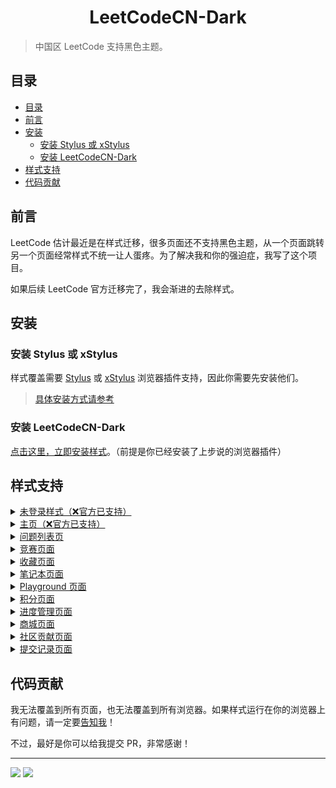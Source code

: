 <h1 align="center">LeetCodeCN-Dark</h1>

> 中国区 LeetCode 支持黑色主题。

## 目录

- [目录](#目录)
- [前言](#前言)
- [安装](#安装)
  - [安装 Stylus 或 xStylus](#安装-stylus-或-xstylus)
  - [安装 LeetCodeCN-Dark](#安装-leetcodecn-dark)
- [样式支持](#样式支持)
- [代码贡献](#代码贡献)

## 前言

LeetCode 估计最近是在样式迁移，很多页面还不支持黑色主题，从一个页面跳转另一个页面经常样式不统一让人蛋疼。为了解决我和你的强迫症，我写了这个项目。

如果后续 LeetCode 官方迁移完了，我会渐进的去除样式。

## 安装

### 安装 Stylus 或 xStylus

样式覆盖需要 [Stylus](https://chrome.google.com/webstore/detail/stylus/clngdbkpkpeebahjckkjfobafhncgmne) 或 [xStylus](https://chrome.google.com/webstore/detail/xstyle/hncgkmhphmncjohllpoleelnibpmccpj) 浏览器插件支持，因此你需要先安装他们。

> [具体安装方式请参考](https://github.com/openstyles/stylus/wiki/Usercss#how-do-i-install-usercss)

### 安装 LeetCodeCN-Dark

[点击这里，立即安装样式](https://raw.githubusercontent.com/blackcater/LeetCodeCN-Dark/master/leetcode-cn-dark.user.css)。（前提是你已经安装了上步说的浏览器插件）

## 样式支持

<details><summary><a href="https://leetcode-cn.com/">未登录样式（❌官方已支持）</a></summary>

![未登录样式](./screenshot/screenshot-login.png)

> 已于 v1.1.0 之后移除支持

</details>

<details><summary><a href="https://leetcode-cn.com/">主页（❌官方已支持）</a></summary>

![主页](./screenshot/screenshot-home.png)

> 已于 v1.1.0 之后移除支持

</details>

<details><summary><a href="https://leetcode-cn.com/problemset/all/">问题列表页</a></summary>

![问题列表页](./screenshot/screenshot-problemset.png)

</details>

<details><summary><a href="https://leetcode-cn.com/contest/">竞赛页面</a></summary>

![竞赛页面](./screenshot/screenshot-contest.png)

</details>

<details><summary><a href="https://leetcode-cn.com/list/">收藏页面</a></summary>

![收藏页面](./screenshot/screenshot-list.png)

</details>

<details><summary><a href="https://leetcode-cn.com/notes/">笔记本页面</a></summary>

![笔记本页面](./screenshot/screenshot-notes.png)

</details>

<details><summary><a href="https://leetcode-cn.com/playground/">Playground 页面</a></summary>

![Playground 页面](./screenshot/screenshot-playground.png)

</details>

<details><summary><a href="https://leetcode-cn.com/points/">积分页面</a></summary>

![积分页面](./screenshot/screenshot-points.png)

</details>

<details><summary><a href="https://leetcode-cn.com/session/">进度管理页面</a></summary>

![进度管理页面](./screenshot/screenshot-session.png)

</details>

<details><summary><a href="https://leetcode-cn.com/store/">商城页面</a></summary>

![商城页面](./screenshot/screenshot-store.png)

</details>

<details><summary><a href="https://leetcode-cn.com/contribute/">社区贡献页面</a></summary>

![社区贡献页面](./screenshot/screenshot-contribute.png)

</details>

<details><summary><a href="https://leetcode-cn.com/submissions/">提交记录页面</a></summary>

> v1.1.0 以及之后支持

</details>

## 代码贡献

我无法覆盖到所有页面，也无法覆盖到所有浏览器。如果样式运行在你的浏览器上有问题，请一定要[告知我](https://github.com/blackcater/LeetCodeCN-Dark/issues/new)！

不过，最好是你可以给我提交 PR，非常感谢！

---

<a href="https://github.com/blackcater" alt="https://github.com/blackcater"><img src="https://img.shields.io/static/v1?style=for-the-badge&label=CREATED%20BY&message=blackcater&color=000000"></a>
<a href="https://github.com/blackcater/LeetCodeCN-Dark/blob/master/LICENSE" alt="https://github.com/blackcater/LeetCodeCN-Dark/blob/master/LICENSE"><img src="https://img.shields.io/static/v1?style=for-the-badge&label=LICENSE&message=Mulan%20PSL&color=000000"></a>
